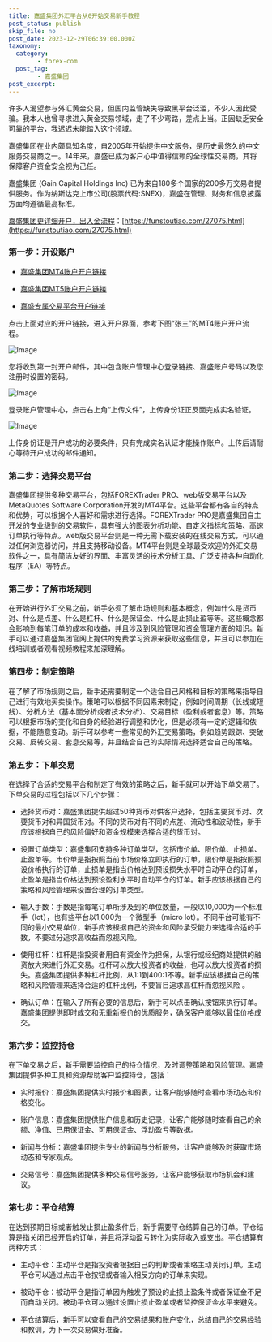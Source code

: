```yaml
---
title: 嘉盛集团外汇平台从0开始交易新手教程
post_status: publish
skip_file: no
post_date: 2023-12-29T06:39:00.000Z
taxonomy:
  category:
        - forex-com
  post_tag:
        - 嘉盛集团
post_excerpt: 
---
```

许多人渴望参与外汇黄金交易，但国内监管缺失导致黑平台泛滥，不少人因此受骗。我本人也曾寻求进入黄金交易领域，走了不少弯路，差点上当。正因缺乏安全可靠的平台，我迟迟未能踏入这个领域。

嘉盛集团在业内颇具知名度，自2005年开始提供中文服务，是历史最悠久的中文服务交易商之一。14年来，嘉盛已成为客户心中值得信赖的全球性交易商，其将保障客户资金安全视为己任。

嘉盛集团 (Gain Capital Holdings Inc) 已为来自180多个国家的200多万交易者提供服务。作为纳斯达克上市公司(股票代码:SNEX)，嘉盛在管理、财务和信息披露方面均遵循最高标准。

[嘉盛集团更详细开户，出入金流程](https://funstoutiao.com/27075.html)：[https://funstoutiao.com/27075.html](https://funstoutiao.com/27075.html)

### 第一步：开设账户

* [嘉盛集团MT4账户开户链接](https://s.ssgg.net/jsmt4)

* [嘉盛集团MT5账户开户链接](https://s.ssgg.net/jsmt5)

* [嘉盛专属交易平台开户链接](https://s.ssgg.net/js)

点击上面对应的开户链接，进入开户界面，参考下图“张三”的MT4账户开户流程。

![Image](https://prod-files-secure.s3.us-west-2.amazonaws.com/39ed1227-6d7d-4570-be36-9ccd4a2c4241/7a167aea-686b-400d-af59-4e18eb607a40/640.png?X-Amz-Algorithm=AWS4-HMAC-SHA256&X-Amz-Content-Sha256=UNSIGNED-PAYLOAD&X-Amz-Credential=ASIAZI2LB466R2YGDY4Z%2F20250706%2Fus-west-2%2Fs3%2Faws4_request&X-Amz-Date=20250706T101309Z&X-Amz-Expires=3600&X-Amz-Security-Token=IQoJb3JpZ2luX2VjEE4aCXVzLXdlc3QtMiJIMEYCIQCbI8uzF6hu5SnVKP915rEF%2F2OxDCkYV6oSu8TV03%2BM4wIhAJZgr%2BcSr6KeTlCySm26u0iTcr1DVuS4XND%2Frbzb4WYBKv8DCFcQABoMNjM3NDIzMTgzODA1IgwZO1yW3Q78eAXVr%2FQq3ANMZkDgQrsYz5DnKj5tD6wLGiFYY3Nc20%2FzuqklJBKgKlZPD9FbfNRaTfu9mmRcbAsDmJ1FIeASsk4r6u56OhE0XKWG7LNQDctlXhkqKnqg4xO16HebtZJSnGWIBPDwcUf0N9i7vHlL%2Fy5f6K3x1hjTZmXHlTM3xJws5Erp4uBDQPkRHLmYB943iumAOo%2FF9F8HxSnEg0oUmWcb1%2Bb3XfY3%2BrWTv%2B9xENndAFIeiNcFLWvK9IfpxmbXFf%2BGrthI8sZEO4h7c742S03CvyCf%2BtsA50jShhrh8x90rsDZTtKLNFi3j9SLl63w%2BmOMATGgTaBbCaya5hWm0MuK5qJtAaiuweYmB%2FRSo9jlGoLC2mUsbWyojih8ekihAU2aRCu32KBytUIB3QLnqpP%2BeyF0LzJQctyS0hIDzHNYF19vaKdrZwDlJZ2rZ9GkZclosmSu9gkZRENJ7ThatcBtzlwuMg%2FvxnZkcf9%2BUTAYD3U6uvIl781hkjD%2FN3AWqtqfxFDMUb3OJEw%2FQ2FTk9r9ZsPqebn9mP58nQmmFKx9o6ZokIvoPo96YLDUkaWPrFibWKhrq9kOgHqQ%2FzcirRpVxqH%2BzKXuwNhFnGo1FHhLWjhJiAdcbXY3wUTGOJKnG0j5WzDkl6jDBjqkASw6pd9AHQcWuWRhs2tpinY1CbTVa7eZnndoet8O%2B5FHYYotQSNnACCIJ4gxnWJL8JlPsYoNIgx6Yh6PePiaimLSvHOj6duKJLzFldQFrLvuD6Cd4cmhiAs63GFApqmj%2F9%2FsPYFO4%2FWR%2BVwRrFEcYxK7c%2FQkzVc6O3Tm2%2BpfHbKNSc1U%2BHtrPQtb3oap%2F27S6SXxt5KCkO3Dt9KJiEFtuof%2FkmS8&X-Amz-Signature=f40fcf4fc269025e526040e019b8730095b8c56db11b076cb6ce36ed63332479&X-Amz-SignedHeaders=host&x-amz-checksum-mode=ENABLED&x-id=GetObject)

您将收到第一封开户邮件，其中包含账户管理中心登录链接、嘉盛账户号码以及您注册时设置的密码。

![Image](https://prod-files-secure.s3.us-west-2.amazonaws.com/39ed1227-6d7d-4570-be36-9ccd4a2c4241/eaa1c6b3-2877-4284-a0e1-530e222c27fb/image.png?X-Amz-Algorithm=AWS4-HMAC-SHA256&X-Amz-Content-Sha256=UNSIGNED-PAYLOAD&X-Amz-Credential=ASIAZI2LB466R2YGDY4Z%2F20250706%2Fus-west-2%2Fs3%2Faws4_request&X-Amz-Date=20250706T101309Z&X-Amz-Expires=3600&X-Amz-Security-Token=IQoJb3JpZ2luX2VjEE4aCXVzLXdlc3QtMiJIMEYCIQCbI8uzF6hu5SnVKP915rEF%2F2OxDCkYV6oSu8TV03%2BM4wIhAJZgr%2BcSr6KeTlCySm26u0iTcr1DVuS4XND%2Frbzb4WYBKv8DCFcQABoMNjM3NDIzMTgzODA1IgwZO1yW3Q78eAXVr%2FQq3ANMZkDgQrsYz5DnKj5tD6wLGiFYY3Nc20%2FzuqklJBKgKlZPD9FbfNRaTfu9mmRcbAsDmJ1FIeASsk4r6u56OhE0XKWG7LNQDctlXhkqKnqg4xO16HebtZJSnGWIBPDwcUf0N9i7vHlL%2Fy5f6K3x1hjTZmXHlTM3xJws5Erp4uBDQPkRHLmYB943iumAOo%2FF9F8HxSnEg0oUmWcb1%2Bb3XfY3%2BrWTv%2B9xENndAFIeiNcFLWvK9IfpxmbXFf%2BGrthI8sZEO4h7c742S03CvyCf%2BtsA50jShhrh8x90rsDZTtKLNFi3j9SLl63w%2BmOMATGgTaBbCaya5hWm0MuK5qJtAaiuweYmB%2FRSo9jlGoLC2mUsbWyojih8ekihAU2aRCu32KBytUIB3QLnqpP%2BeyF0LzJQctyS0hIDzHNYF19vaKdrZwDlJZ2rZ9GkZclosmSu9gkZRENJ7ThatcBtzlwuMg%2FvxnZkcf9%2BUTAYD3U6uvIl781hkjD%2FN3AWqtqfxFDMUb3OJEw%2FQ2FTk9r9ZsPqebn9mP58nQmmFKx9o6ZokIvoPo96YLDUkaWPrFibWKhrq9kOgHqQ%2FzcirRpVxqH%2BzKXuwNhFnGo1FHhLWjhJiAdcbXY3wUTGOJKnG0j5WzDkl6jDBjqkASw6pd9AHQcWuWRhs2tpinY1CbTVa7eZnndoet8O%2B5FHYYotQSNnACCIJ4gxnWJL8JlPsYoNIgx6Yh6PePiaimLSvHOj6duKJLzFldQFrLvuD6Cd4cmhiAs63GFApqmj%2F9%2FsPYFO4%2FWR%2BVwRrFEcYxK7c%2FQkzVc6O3Tm2%2BpfHbKNSc1U%2BHtrPQtb3oap%2F27S6SXxt5KCkO3Dt9KJiEFtuof%2FkmS8&X-Amz-Signature=7740a7950b3ee5194b33c39cf6183a1404b5d150127668371b31f15f581066b5&X-Amz-SignedHeaders=host&x-amz-checksum-mode=ENABLED&x-id=GetObject)

登录账户管理中心，点击右上角“上传文件”，上传身份证正反面完成实名验证。

![Image](https://prod-files-secure.s3.us-west-2.amazonaws.com/39ed1227-6d7d-4570-be36-9ccd4a2c4241/54090639-09fc-46b4-a135-e0289f707147/image.png?X-Amz-Algorithm=AWS4-HMAC-SHA256&X-Amz-Content-Sha256=UNSIGNED-PAYLOAD&X-Amz-Credential=ASIAZI2LB466R2YGDY4Z%2F20250706%2Fus-west-2%2Fs3%2Faws4_request&X-Amz-Date=20250706T101309Z&X-Amz-Expires=3600&X-Amz-Security-Token=IQoJb3JpZ2luX2VjEE4aCXVzLXdlc3QtMiJIMEYCIQCbI8uzF6hu5SnVKP915rEF%2F2OxDCkYV6oSu8TV03%2BM4wIhAJZgr%2BcSr6KeTlCySm26u0iTcr1DVuS4XND%2Frbzb4WYBKv8DCFcQABoMNjM3NDIzMTgzODA1IgwZO1yW3Q78eAXVr%2FQq3ANMZkDgQrsYz5DnKj5tD6wLGiFYY3Nc20%2FzuqklJBKgKlZPD9FbfNRaTfu9mmRcbAsDmJ1FIeASsk4r6u56OhE0XKWG7LNQDctlXhkqKnqg4xO16HebtZJSnGWIBPDwcUf0N9i7vHlL%2Fy5f6K3x1hjTZmXHlTM3xJws5Erp4uBDQPkRHLmYB943iumAOo%2FF9F8HxSnEg0oUmWcb1%2Bb3XfY3%2BrWTv%2B9xENndAFIeiNcFLWvK9IfpxmbXFf%2BGrthI8sZEO4h7c742S03CvyCf%2BtsA50jShhrh8x90rsDZTtKLNFi3j9SLl63w%2BmOMATGgTaBbCaya5hWm0MuK5qJtAaiuweYmB%2FRSo9jlGoLC2mUsbWyojih8ekihAU2aRCu32KBytUIB3QLnqpP%2BeyF0LzJQctyS0hIDzHNYF19vaKdrZwDlJZ2rZ9GkZclosmSu9gkZRENJ7ThatcBtzlwuMg%2FvxnZkcf9%2BUTAYD3U6uvIl781hkjD%2FN3AWqtqfxFDMUb3OJEw%2FQ2FTk9r9ZsPqebn9mP58nQmmFKx9o6ZokIvoPo96YLDUkaWPrFibWKhrq9kOgHqQ%2FzcirRpVxqH%2BzKXuwNhFnGo1FHhLWjhJiAdcbXY3wUTGOJKnG0j5WzDkl6jDBjqkASw6pd9AHQcWuWRhs2tpinY1CbTVa7eZnndoet8O%2B5FHYYotQSNnACCIJ4gxnWJL8JlPsYoNIgx6Yh6PePiaimLSvHOj6duKJLzFldQFrLvuD6Cd4cmhiAs63GFApqmj%2F9%2FsPYFO4%2FWR%2BVwRrFEcYxK7c%2FQkzVc6O3Tm2%2BpfHbKNSc1U%2BHtrPQtb3oap%2F27S6SXxt5KCkO3Dt9KJiEFtuof%2FkmS8&X-Amz-Signature=33441d28c015fb6e66ff77c190404e45be724716cc03c9b0825cd3003bfacd31&X-Amz-SignedHeaders=host&x-amz-checksum-mode=ENABLED&x-id=GetObject)

上传身份证是开户成功的必要条件，只有完成实名认证才能操作账户。上传后请耐心等待开户成功的邮件通知。

### 第二步：选择交易平台

嘉盛集团提供多种交易平台，包括FOREXTrader PRO、web版交易平台以及MetaQuotes Software Corporation开发的MT4平台。这些平台都有各自的特点和优势，可以根据个人喜好和需求进行选择。FOREXTrader PRO是嘉盛集团自主开发的专业级别的交易软件，具有强大的图表分析功能、自定义指标和策略、高速订单执行等特点。web版交易平台则是一种无需下载安装的在线交易方式，可以通过任何浏览器访问，并且支持移动设备。MT4平台则是全球最受欢迎的外汇交易软件之一，具有简洁友好的界面、丰富灵活的技术分析工具、广泛支持各种自动化程序（EA）等特点。

### 第三步：了解市场规则

在开始进行外汇交易之前，新手必须了解市场规则和基本概念，例如什么是货币对、什么是点差、什么是杠杆、什么是保证金、什么是止损止盈等等。这些概念都会影响到每笔订单的成本和收益，并且涉及到风险管理和资金管理方面的知识。新手可以通过嘉盛集团官网上提供的免费学习资源来获取这些信息，并且可以参加在线培训或者观看视频教程来加深理解。

### 第四步：制定策略

在了解了市场规则之后，新手还需要制定一个适合自己风格和目标的策略来指导自己进行有效地买卖操作。策略可以根据不同因素来制定，例如时间周期（长线或短线）、分析方法（基本面分析或者技术分析）、交易目标（盈利或者套息）等。策略可以根据市场的变化和自身的经验进行调整和优化，但是必须有一定的逻辑和依据，不能随意变动。新手可以参考一些常见的外汇交易策略，例如趋势跟踪、突破交易、反转交易、套息交易等，并且结合自己的实际情况选择适合自己的策略。

### 第五步：下单交易

在选择了合适的交易平台和制定了有效的策略之后，新手就可以开始下单交易了。下单交易的过程包括以下几个步骤：

* 选择货币对：嘉盛集团提供超过50种货币对供客户选择，包括主要货币对、次要货币对和异国货币对。不同的货币对有不同的点差、流动性和波动性，新手应该根据自己的风险偏好和资金规模来选择合适的货币对。

* 设置订单类型：嘉盛集团支持多种订单类型，包括市价单、限价单、止损单、止盈单等。市价单是指按照当前市场价格立即执行的订单，限价单是指按照预设价格执行的订单，止损单是指当价格达到预设损失水平时自动平仓的订单，止盈单是指当价格达到预设盈利水平时自动平仓的订单。新手应该根据自己的策略和风险管理来设置合理的订单类型。

* 输入手数：手数是指每笔订单所涉及到的单位数量，一般以10,000为一个标准手（lot），也有些平台以1,000为一个微型手（micro lot）。不同平台可能有不同的最小交易单位，新手应该根据自己的资金和风险承受能力来选择合适的手数，不要过分追求高收益而忽视风险。

* 使用杠杆：杠杆是指投资者用自有资金作为担保，从银行或经纪商处提供的融资放大来进行外汇交易。杠杆可以放大投资者的收益，也可以放大投资者的损失。嘉盛集团提供多种杠杆比例，从1:1到400:1不等。新手应该根据自己的策略和风险管理来选择合适的杠杆比例，不要盲目追求高杠杆而忽视风险 。

* 确认订单：在输入了所有必要的信息后，新手可以点击确认按钮来执行订单。嘉盛集团提供即时成交和无重新报价的优质服务，确保客户能够以最佳价格成交。

### 第六步：监控持仓

在下单交易之后，新手需要监控自己的持仓情况，及时调整策略和风险管理。嘉盛集团提供多种工具和资源帮助客户监控持仓，包括：

* 实时报价：嘉盛集团提供实时报价和图表，让客户能够随时查看市场动态和价格变化。

* 账户信息：嘉盛集团提供账户信息和历史记录，让客户能够随时查看自己的余额、净值、已用保证金、可用保证金、浮动盈亏等数据。

* 新闻与分析：嘉盛集团提供专业的新闻与分析服务，让客户能够及时获取市场动态和专家观点。

* 交易信号：嘉盛集团提供多种交易信号服务，让客户能够获取市场机会和建议。

### 第七步：平仓结算

在达到预期目标或者触发止损止盈条件后，新手需要平仓结算自己的订单。平仓结算是指关闭已经开启的订单，并且将浮动盈亏转化为实际收入或支出。平仓结算有两种方式：

* 主动平仓：主动平仓是指投资者根据自己的判断或者策略主动关闭订单。主动平仓可以通过点击平仓按钮或者输入相反方向的订单来实现。

* 被动平仓：被动平仓是指订单因为触发了预设的止损止盈条件或者保证金不足而自动关闭。被动平仓可以通过设置止损止盈单或者监控保证金水平来避免。

* 平仓结算后，新手可以查看自己的交易结果和账户变化，总结自己的交易经验和教训，为下一次交易做好准备。